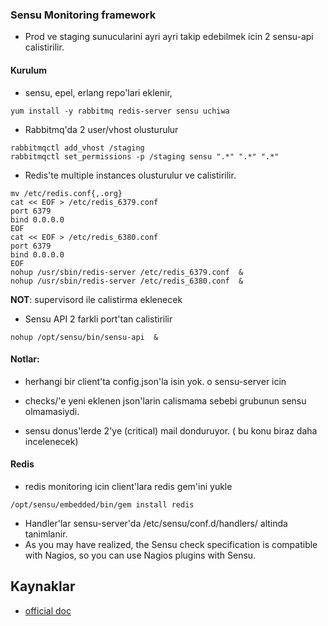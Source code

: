 ### Sensu Monitoring framework

* Prod ve staging sunucularini ayri ayri takip edebilmek icin 2 sensu-api
  calistirilir.
    


#### Kurulum

* sensu, epel, erlang repo'lari eklenir, 
```
yum install -y rabbitmq redis-server sensu uchiwa 
```

* Rabbitmq'da 2 user/vhost olusturulur
```
rabbitmqctl add_vhost /staging
rabbitmqctl set_permissions -p /staging sensu ".*" ".*" ".*"
```

* Redis'te multiple instances olusturulur ve calistirilir.

```
mv /etc/redis.conf{,.org}
cat << EOF > /etc/redis_6379.conf
port 6379
bind 0.0.0.0
EOF
cat << EOF > /etc/redis_6380.conf
port 6379
bind 0.0.0.0 
EOF
nohup /usr/sbin/redis-server /etc/redis_6379.conf  & 
nohup /usr/sbin/redis-server /etc/redis_6380.conf  & 
```
**NOT**: supervisord ile calistirma eklenecek

* Sensu API 2 farkli port'tan calistirilir
```
nohup /opt/sensu/bin/sensu-api  &
```



#### Notlar:

* herhangi bir client'ta config.json'la isin yok. o sensu-server icin

* checks/'e yeni eklenen json'larin calismama sebebi grubunun sensu
  olmamasiydi.
* sensu donus'lerde 2'ye (critical) mail donduruyor. ( bu konu biraz daha
  incelenecek)

#### Redis

* redis monitoring icin client'lara redis gem'ini yukle
```
/opt/sensu/embedded/bin/gem install redis
```

* Handler'lar sensu-server'da /etc/sensu/conf.d/handlers/ altinda tanimlanir.
* As you may have realized, the Sensu check specification is compatible with
   Nagios, so you can use Nagios plugins with Sensu.


Kaynaklar
---------

* [official doc](http://sensuapp.org/docs/0.12/checks)


